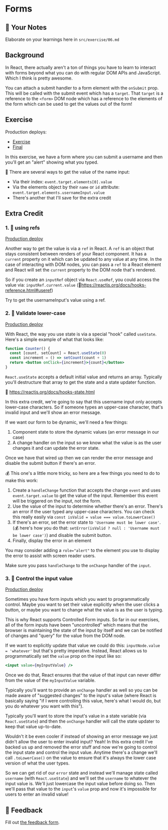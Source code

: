 # Forms

## 📝 Your Notes

Elaborate on your learnings here in `src/exercise/06.md`

## Background

In React, there actually aren't a ton of things you have to learn to interact
with forms beyond what you can do with regular DOM APIs and JavaScript. Which I
think is pretty awesome.

You can attach a submit handler to a form element with the `onSubmit` prop. This
will be called with the submit event which has a `target`. That `target` is a
reference to the `<form>` DOM node which has a reference to the elements of the
form which can be used to get the values out of the form!

## Exercise

Production deploys:

- [Exercise](http://react-fundamentals.netlify.app/isolated/exercise/06.js)
- [Final](http://react-fundamentals.netlify.app/isolated/final/06.js)

In this exercise, we have a form where you can submit a username and then you'll
get an "alert" showing what you typed.

🦉 There are several ways to get the value of the name input:

- Via their index: `event.target.elements[0].value`
- Via the elements object by their `name` or `id` attribute:
  `event.target.elements.usernameInput.value`
- There's another that I'll save for the extra credit

## Extra Credit

### 1. 💯 using refs

[Production deploy](http://react-fundamentals.netlify.app/isolated/final/06.extra-1.js)

Another way to get the value is via a `ref` in React. A `ref` is an object that
stays consistent between renders of your React component. It has a `current`
property on it which can be updated to any value at any time. In the case of
interacting with DOM nodes, you can pass a `ref` to a React element and React
will set the `current` property to the DOM node that's rendered.

So if you create an `inputRef` object via `React.useRef`, you could access the
value via: `inputRef.current.value`
(📜https://reactjs.org/docs/hooks-reference.html#useref)

Try to get the usernameInput's value using a ref.

### 2. 💯 Validate lower-case

[Production deploy](http://react-fundamentals.netlify.app/isolated/final/06.extra-2.js)

With React, the way you use state is via a special "hook" called `useState`.
Here's a simple example of what that looks like:

```jsx
function Counter() {
  const [count, setCount] = React.useState(0)
  const increment = () => setCount(count + 1)
  return <button onClick={increment}>{count}</button>
}
```

`React.useState` accepts a default initial value and returns an array. Typically
you'll destructure that array to get the state and a state updater function.

📜 https://reactjs.org/docs/hooks-state.html

In this extra credit, we're going to say that this username input only accepts
lower-case characters. So if someone types an upper-case character, that's
invalid input and we'll show an error message.

If we want our form to be dynamic, we'll need a few things:

1. Component state to store the dynamic values (an error message in our case)
2. A change handler on the input so we know what the value is as the user
   changes it and can update the error state.

Once we have that wired up then we can render the error message and disable the
submit button if there's an error.

💰 This one's a little more tricky, so here are a few things you need to do to
make this work:

1. Create a `handleChange` function that accepts the change `event` and uses
   `event.target.value` to get the value of the input. Remember this event will
   be triggered on the input, not the form.
2. Use the value of the input to determine whether there's an error. There's an
   error if the user typed any upper-case characters. You can check this really
   easily via `const isValid = value === value.toLowerCase()`
3. If there's an error, set the error state to `'Username must be lower case'`.
   (💰 here's how you do that:
   `setError(isValid ? null : 'Username must be lower case')`) and disable the
   submit button.
4. Finally, display the error in an element

You may consider adding a `role="alert"` to the element you use to display the
error to assist with screen reader users.

Make sure you pass `handleChange` to the `onChange` handler of the `input`.

### 3. 💯 Control the input value

[Production deploy](http://react-fundamentals.netlify.app/isolated/final/06.extra-3.js)

Sometimes you have form inputs which you want to programmatically control. Maybe
you want to set their value explicitly when the user clicks a button, or maybe
you want to change what the value is as the user is typing.

This is why React supports Controlled Form inputs. So far in our exercises, all
of the form inputs have been "uncontrolled" which means that the browser is
maintaining the state of the input by itself and we can be notified of changes
and "query" for the value from the DOM node.

If we want to explicitly update that value we could do this:
`inputNode.value = 'whatever'` but that's pretty imperative. Instead, React
allows us to programmatically set the `value` prop on the input like so:

```jsx
<input value={myInputValue} />
```

Once we do that, React ensures that the value of that input can never differ
from the value of the `myInputValue` variable.

Typically you'll want to provide an `onChange` handler as well so you can be
made aware of "suggested changes" to the input's value (where React is basically
saying "if I were controlling this value, here's what I would do, but you do
whatever you want with this").

Typically you'll want to store the input's value in a state variable (via
`React.useState`) and then the `onChange` handler will call the state updater to
keep that value up-to-date.

Wouldn't it be even cooler if instead of showing an error message we just didn't
allow the user to enter invalid input? Yeah! In this extra credit I've backed us up
and removed the error stuff and now we're going to control the input state and
control the input value. Anytime there's a change we'll call `.toLowerCase()` on
the value to ensure that it's always the lower case version of what the user
types.

So we can get rid of our `error` state and instead we'll manage state called
`username` (with `React.useState`) and we'll set the `username` to whatever the
input value is. We'll just lowercase the input value before doing so. Then we'll
pass that value to the `input`'s `value` prop and now it's impossible for users
to enter an invalid value!

## 🦉 Feedback

Fill out
[the feedback form](https://ws.kcd.im/?ws=React%20Fundamentals%20%E2%9A%9B&e=06%3A%20Forms&em=15894826%2Bfrancisfuzz%40users.noreply.github.com).
